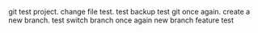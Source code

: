 git test project.
change file test.
test backup
test git once again.
create a new branch.
test switch branch once again
new branch feature test 
